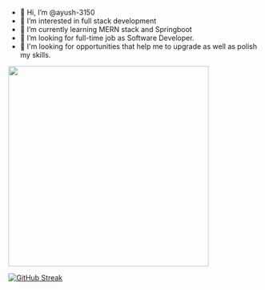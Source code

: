 - 👋 Hi, I’m @ayush-3150
- 👀 I’m interested in full stack development
- 🌱 I’m currently learning MERN stack and Springboot
- 👯 I’m looking for full-time job as Software Developer.
- 🤔 I'm looking for opportunities that help me to upgrade as well as polish my skills.

<!---
ayush-3150/ayush-3150 is a ✨ special ✨ repository because its `README.md` (this file) appears on your GitHub profile.
You can click the Preview link to take a look at your changes.
--->


<img src="https://github-readme-stats.vercel.app/api?username=ayush-3150&show_icons=true&theme=ADD_THEME_HERE" width="400">


[![GitHub Streak](https://github-readme-streak-stats.herokuapp.com?user=ayush-3150&theme=dracula)](https://git.io/streak-stats)
